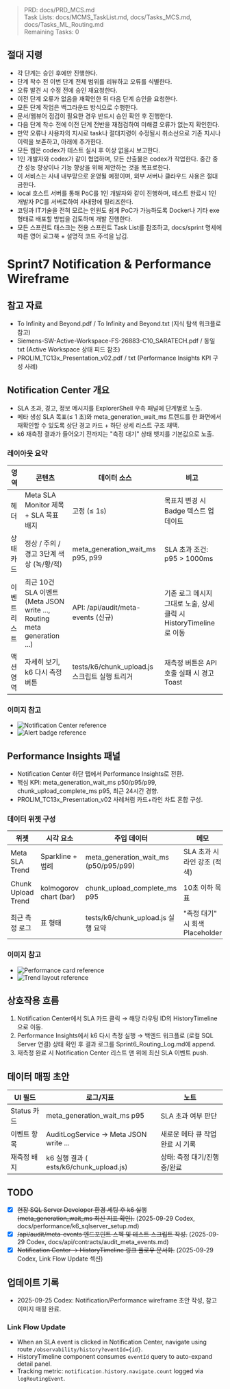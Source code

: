 > PRD: docs/PRD_MCS.md  
> Task Lists: docs/MCMS_TaskList.md, docs/Tasks_MCS.md, docs/Tasks_ML_Routing.md  
> Remaining Tasks: 0

## 절대 지령
- 각 단계는 승인 후에만 진행한다.
- 단계 착수 전 이번 단계 전체 범위를 리뷰하고 오류를 식별한다.
- 오류 발견 시 수정 전에 승인 재요청한다.
- 이전 단계 오류가 없음을 재확인한 뒤 다음 단계 승인을 요청한다.
- 모든 단계 작업은 백그라운드 방식으로 수행한다.
- 문서/웹뷰어 점검이 필요한 경우 반드시 승인 확인 후 진행한다.
- 다음 단계 착수 전에 이전 단계 전반을 재점검하여 미해결 오류가 없는지 확인한다.
- 만약 오류나 사용자의 지시로 task나 절대지령이 수정될시 취소선으로 기존 지시나 이력을 보존하고, 아래에 추가한다.
- 모든 웹은 codex가 테스트 실시 후 이상 없을시 보고한다.
- 1인 개발자와 codex가 같이 협업하며, 모든 산출물은 codex가 작업한다. 중간 중간 성능 향상이나 기능 향상을 위해 제안하는 것을 목표로한다.
- 이 서비스는 사내 내부망으로 운영될 예정이며, 외부 서버나 클라우드 사용은 절대 금한다.
- local 호스트 서버를 통해 PoC를 1인 개발자와 같이 진행하며, 테스트 완료시 1인 개발자 PC를 서버로하여 사내망에 릴리즈한다.
- 코딩과 IT기술을 전혀 모르는 인원도 쉽게 PoC가 가능하도록 Docker나 기타 exe 형태로 배포할 방법을 검토하며 개발 진행한다.
- 모든 스프린트 태스크는 전용 스프린트 Task List를 참조하고, docs/sprint 명세에 따른 영어 로그북 + 설명적 코드 주석을 남김.
# Sprint7 Notification & Performance Wireframe

## 참고 자료
- To Infinity and Beyond.pdf / To Infinity and Beyond.txt (지식 탐색 워크플로 참고)
- Siemens-SW-Active-Workspace-FS-26883-C10_SARATECH.pdf / 동일 txt (Active Workspace 상태 피드 참조)
- PROLIM_TC13x_Presentation_v02.pdf / txt (Performance Insights KPI 구성 사례)

## Notification Center 개요
- SLA 초과, 경고, 정보 메시지를 ExplorerShell 우측 패널에 단계별로 노출.
- 메타 생성 SLA 목표(≤ 1 초)와 meta_generation_wait_ms 트렌드를 한 화면에서 재확인할 수 있도록 상단 경고 카드 + 하단 상세 리스트 구조 채택.
- k6 재측정 결과가 들어오기 전까지는 "측정 대기" 상태 뱃지를 기본값으로 노출.

### 레이아웃 요약
| 영역 | 콘텐츠 | 데이터 소스 | 비고 |
|------|--------|-------------|------|
| 헤더 | Meta SLA Monitor 제목 + SLA 목표 배지 | 고정 (≤ 1s) | 목표치 변경 시 Badge 텍스트 업데이트 |
| 상태 카드 | 정상 / 주의 / 경고 3단계 색상 (녹/황/적) | meta_generation_wait_ms p95, p99 | SLA 초과 조건: p95 > 1000ms |
| 이벤트 리스트 | 최근 10건 SLA 이벤트 (Meta JSON write ..., Routing meta generation ...) | API: /api/audit/meta-events (신규) | 기존 로그 메시지 그대로 노출, 상세 클릭 시 HistoryTimeline로 이동 |
| 액션 영역 | 자세히 보기, k6 다시 측정 버튼 | tests/k6/chunk_upload.js 스크립트 실행 트리거 | 재측정 버튼은 API 호출 실패 시 경고 Toast |

### 이미지 참고
- ![Notification Center reference](../../extracted_images/To%20Infinity%20and%20Beyond/To%20Infinity%20and%20Beyond_p009_01.png)
- ![Alert badge reference](../../extracted_images/Siemens-SW-Active-Workspace-FS-26883-C10_SARATECH/Siemens-SW-Active-Workspace-FS-26883-C10_SARATECH_p005_01.jpeg)

## Performance Insights 패널
- Notification Center 하단 탭에서 Performance Insights로 전환.
- 핵심 KPI: meta_generation_wait_ms p50/p95/p99, chunk_upload_complete_ms p95, 최근 24시간 경향.
- PROLIM_TC13x_Presentation_v02 사례처럼 카드+라인 차트 혼합 구성.

### 데이터 위젯 구성
| 위젯 | 시각 요소 | 주입 데이터 | 메모 |
|------|-----------|-------------|------|
| Meta SLA Trend | Sparkline + 범례 | meta_generation_wait_ms (p50/p95/p99) | SLA 초과 시 라인 강조 (적색) |
| Chunk Upload Trend | kolmogorov chart (bar) | chunk_upload_complete_ms p95 | 10초 이하 목표 |
| 최근 측정 로그 | 표 형태 | tests/k6/chunk_upload.js 실행 요약 | "측정 대기" 시 회색 Placeholder |

### 이미지 참고
- ![Performance card reference](../../extracted_images/PROLIM_TC13x_Presentation_v02/PROLIM_TC13x_Presentation_v02_p006_01.png)
- ![Trend layout reference](../../extracted_images/PROLIM_TC13x_Presentation_v02/PROLIM_TC13x_Presentation_v02_p012_01.png)

## 상호작용 흐름
1. Notification Center에서 SLA 카드 클릭 → 해당 라우팅 ID의 HistoryTimeline으로 이동.
2. Performance Insights에서 k6 다시 측정 실행 → 백엔드 워크플로 (로컬 SQL Server 연결) 상태 확인 후 결과 로그를 Sprint6_Routing_Log.md에 append.
3. 재측정 완료 시 Notification Center 리스트 맨 위에 최신 SLA 이벤트 push.

## 데이터 매핑 초안
| UI 필드 | 로그/지표 | 노트 |
|---------|-----------|------|
| Status 카드 | meta_generation_wait_ms p95 | SLA 초과 여부 판단 |
| 이벤트 항목 | AuditLogService -> Meta JSON write ... | 새로운 메타 큐 작업 완료 시 기록 |
| 재측정 배지 | k6 실행 결과 (	ests/k6/chunk_upload.js) | 상태: 측정 대기/진행 중/완료 |

## TODO
- [x] ~~현장 SQL Server Developer 환경 세팅 후 k6 실행 (meta_generation_wait_ms 최신 지표 확인).~~ (2025-09-29 Codex, docs/performance/k6_sqlserver_setup.md)
- [x] ~~/api/audit/meta-events 엔드포인트 스펙 및 테스트 스크립트 작성.~~ (2025-09-29 Codex, docs/api/contracts/audit_meta_events.md)
- [x] ~~Notification Center -> HistoryTimeline 링크 플로우 문서화.~~ (2025-09-29 Codex, Link Flow Update 섹션)

## 업데이트 기록
- 2025-09-25 Codex: Notification/Performance wireframe 초안 작성, 참고 이미지 매핑 완료.

### Link Flow Update
- When an SLA event is clicked in Notification Center, navigate using route  `/observability/history?eventId={id}`.
- HistoryTimeline component consumes  `eventId` query to auto-expand detail panel.
- Tracking metric:  `notification.history.navigate.count` logged via `logRoutingEvent`.







